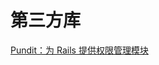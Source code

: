 # 第三方库
<p id="79Pc27ofCPgLype3Yxcatn">

[Pundit：为 Rails 提供权限管理模块](./Pundit%EF%BC%9A%E4%B8%BA%20Rails%20%E6%8F%90%E4%BE%9B%E6%9D%83%E9%99%90%E7%AE%A1%E7%90%86%E6%A8%A1%E5%9D%97/index.md)

</p>


